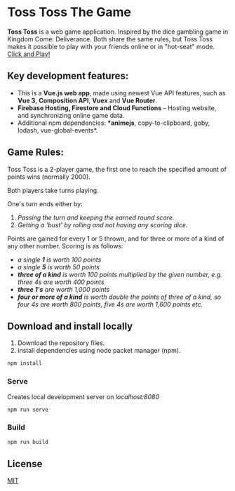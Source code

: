 # Toss Toss The Game

**Toss Toss** is a web game application. Inspired by the dice gambling game in Kingdom Come: Deliverance. Both share the same rules, but Toss Toss makes it possible to play with your friends online or in "hot-seat" mode.
[Click and Play!](https://kdc-dice-game.web.app)

## Key development features:

-  This is a **Vue.js web app**, made using newest Vue API features, such as **Vue 3**, **Composition API**, **Vuex** and **Vue Router**.
-  **Firebase Hosting, Firestore and Cloud Functions** – Hosting website, and synchronizing online game data.
-  Additional npm dependencies: **\*animejs**, copy-to-clipboard, goby, lodash, vue-global-events\*.

## Game Rules:

Toss Toss is a 2-player game, the first one to reach the specified amount of points wins (normally 2000).

Both players take turns playing.

One's turn ends either by:

1. _Passing the turn and keeping the earned round score._
2. _Getting a 'bust' by rolling and not having any scoring dice._

Points are gained for every 1 or 5 thrown, and for three or more of a kind of any other number. Scoring is as follows:

-  _a single **1** is worth 100 points_
-  _a single **5** is worth 50 points_
-  _**three of a kind** is worth 100 points multiplied by the given number, e.g. three 4s are worth 400 points_
-  _**three 1's** are worth 1,000 points_
-  _**four or more of a kind** is worth double the points of three of a kind, so four 4s are worth 800 points, five 4s are worth 1,600 points etc._

## Download and install locally

1. Download the repository files.
2. install dependencies using node packet manager (npm).

```bash
npm install
```

### Serve

Creates local development server on _localhost:8080_

```bash
npm run serve
```

### Build

```bash
npm run build
```

## License

[MIT](https://choosealicense.com/licenses/mit/)
